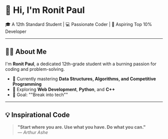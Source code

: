 # 👋 Hi, I'm Ronit Paul

🎓 A 12th Standard Student | 💻 Passionate Coder | 🚀 Aspiring Top 10% Developer

---

## 👨‍💻 About Me

I'm **Ronit Paul**, a dedicated 12th-grade student with a burning passion for coding and problem-solving.

- 🔭 Currently mastering **Data Structures, Algorithms, and Competitive Programming**
- 🌱 Exploring **Web Development**, **Python**, and **C++**
- 🎯 Goal: ""Break into tech""

---

## 💡 Inspirational Code

> **"Start where you are. Use what you have. Do what you can."**  
> &mdash; *Arthur Ashe*

```cpp

